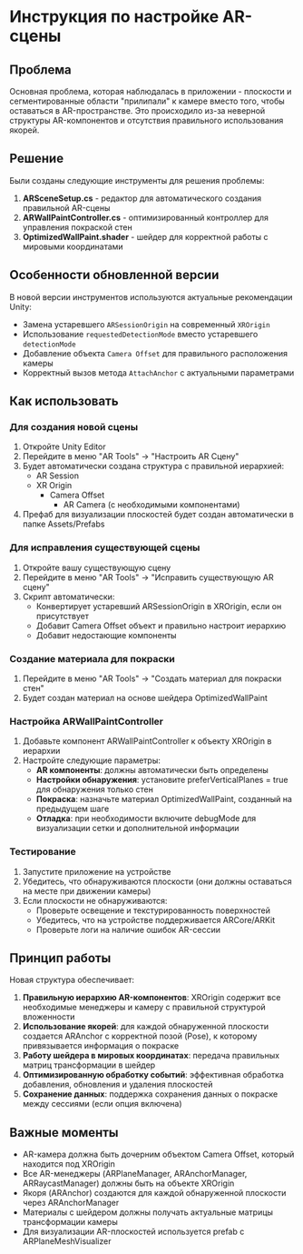 # Инструкция по настройке AR-сцены

## Проблема

Основная проблема, которая наблюдалась в приложении - плоскости и сегментированные области "прилипали" к камере вместо того, чтобы оставаться в AR-пространстве. Это происходило из-за неверной структуры AR-компонентов и отсутствия правильного использования якорей.

## Решение

Были созданы следующие инструменты для решения проблемы:

1. **ARSceneSetup.cs** - редактор для автоматического создания правильной AR-сцены
2. **ARWallPaintController.cs** - оптимизированный контроллер для управления покраской стен
3. **OptimizedWallPaint.shader** - шейдер для корректной работы с мировыми координатами

## Особенности обновленной версии

В новой версии инструментов используются актуальные рекомендации Unity:
- Замена устаревшего `ARSessionOrigin` на современный `XROrigin`
- Использование `requestedDetectionMode` вместо устаревшего `detectionMode`
- Добавление объекта `Camera Offset` для правильного расположения камеры
- Корректный вызов метода `AttachAnchor` с актуальными параметрами

## Как использовать

### Для создания новой сцены

1. Откройте Unity Editor
2. Перейдите в меню "AR Tools" -> "Настроить AR Сцену"
3. Будет автоматически создана структура с правильной иерархией:
   - AR Session
   - XR Origin
     - Camera Offset
       - AR Camera (с необходимыми компонентами)
4. Префаб для визуализации плоскостей будет создан автоматически в папке Assets/Prefabs

### Для исправления существующей сцены

1. Откройте вашу существующую сцену
2. Перейдите в меню "AR Tools" -> "Исправить существующую AR сцену"
3. Скрипт автоматически:
   - Конвертирует устаревший ARSessionOrigin в XROrigin, если он присутствует
   - Добавит Camera Offset объект и правильно настроит иерархию
   - Добавит недостающие компоненты

### Создание материала для покраски

1. Перейдите в меню "AR Tools" -> "Создать материал для покраски стен"
2. Будет создан материал на основе шейдера OptimizedWallPaint

### Настройка ARWallPaintController

1. Добавьте компонент ARWallPaintController к объекту XROrigin в иерархии
2. Настройте следующие параметры:
   - **AR компоненты**: должны автоматически быть определены
   - **Настройки обнаружения**: установите preferVerticalPlanes = true для обнаружения только стен
   - **Покраска**: назначьте материал OptimizedWallPaint, созданный на предыдущем шаге
   - **Отладка**: при необходимости включите debugMode для визуализации сетки и дополнительной информации

### Тестирование

1. Запустите приложение на устройстве
2. Убедитесь, что обнаруживаются плоскости (они должны оставаться на месте при движении камеры)
3. Если плоскости не обнаруживаются:
   - Проверьте освещение и текстурированность поверхностей
   - Убедитесь, что на устройстве поддерживается ARCore/ARKit
   - Проверьте логи на наличие ошибок AR-сессии

## Принцип работы

Новая структура обеспечивает:

1. **Правильную иерархию AR-компонентов**: XROrigin содержит все необходимые менеджеры и камеру с правильной структурой вложенности
2. **Использование якорей**: для каждой обнаруженной плоскости создается ARAnchor с корректной позой (Pose), к которому привязывается информация о покраске
3. **Работу шейдера в мировых координатах**: передача правильных матриц трансформации в шейдер
4. **Оптимизированную обработку событий**: эффективная обработка добавления, обновления и удаления плоскостей
5. **Сохранение данных**: поддержка сохранения данных о покраске между сессиями (если опция включена)

## Важные моменты

- AR-камера должна быть дочерним объектом Camera Offset, который находится под XROrigin
- Все AR-менеджеры (ARPlaneManager, ARAnchorManager, ARRaycastManager) должны быть на объекте XROrigin
- Якоря (ARAnchor) создаются для каждой обнаруженной плоскости через ARAnchorManager
- Материалы с шейдером должны получать актуальные матрицы трансформации камеры
- Для визуализации AR-плоскостей используется prefab с ARPlaneMeshVisualizer 